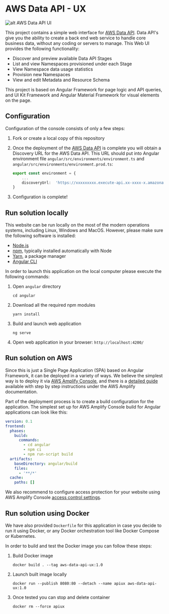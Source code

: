 # AWS Data API - UX

![alt AWS Data API UI](https://raw.githubusercontent.com/awslabs/aws-data-api-ux/master/preview.png)

This project contains a simple web interface for [AWS Data API](https://github.com/awslabs/aws-data-api). Data API's give you the ability to create a back end web service to handle core business data, without any coding or servers to manage. This Web UI provides the following functionality:

 - Discover and preview available Data API Stages
 - List and view Namespaces provisioned under each Stage
 - View Namespace data usage statistics
 - Provision new Namespaces
 - View and edit Metadata and Resource Schema

This project is based on Angular Framework for page logic and API queries, and UI Kit Framework and Angular Material Framework for visual elements on the page.

## Configuration

Configuration of the console consists of only a few steps:

 1. Fork or create a local copy of this repository
 
 2. Once the deployment of the [AWS Data API](https://github.com/awslabs/aws-data-api) is complete you will obtain a Discovery URL for the AWS Data API. This URL should put into Angular environment file `angular/src/environments/environment.ts` and `angular/src/environments/environment.prod.ts`:

    ``` typescript
    export const environment = {
    	...
    	discoveryUrl:  'https://xxxxxxxxx.execute-api.xx-xxxx-x.amazonaws.com/xxxx/data-apis'
    }
    ``` 
 3. Configuration is complete!

## Run solution locally

This website can be run locally on the most of the modern operations systems, including Linux, Windows and MacOS. However, please make sure the following software is installed:

 - [Node.js](https://nodejs.org/en/)
 - [npm](https://www.npmjs.com/), typically installed automatically with Node
 - [Yarn](https://yarnpkg.com/), a package manager
 - [Angular CLI](https://cli.angular.io/)

In order to launch this application on the local computer please execute the following commands:

 1. Open `angular` directory

    ``` shell
    cd angular
    ```

 2. Download all the required npm modules

    ``` shell
    yarn install
    ```

 3. Build and launch web application

    ``` shell
    ng serve
    ```

 4. Open web application in your browser: `http://localhost:4200/`


## Run solution on AWS

Since this is just a Single Page Application (SPA) based on Angular Framework, it can be deployed in a variety of ways. We believe the simplest way is to deploy it via [AWS Amplify Console](https://aws.amazon.com/amplify/console/), and there is a [detailed guide](https://docs.aws.amazon.com/amplify/latest/userguide/getting-started.html) available with step by step instructions under the AWS Amplify documentation.

Part of the deployment process is to create a build configuration for the application. The simplest set up for AWS Amplify Console build for Angular applications can look like this:

``` yaml
version: 0.1
frontend:
  phases:
    build:
      commands:
        - cd angular
        - npm ci
        - npm run-script build
  artifacts:
    baseDirectory: angular/build
    files:
      - '**/*'
  cache:
    paths: []
```

We also recommend to configure access protection for your website using AWS Amplify Console [access control settings](https://docs.aws.amazon.com/amplify/latest/userguide/access-control.html).

## Run solution using Docker

We have also provided `Dockerfile` for this application in case you decide to run it using Docker, or any Docker orchestration tool like Docker Compose or Kubernetes.

In order to build and test the Docker image you can follow these steps:

 1. Build Docker image

    ``` shell
    docker build . --tag aws-data-api-ux:1.0
    ```

 2. Launch built image locally
    
    ``` shell
    docker run --publish 8080:80 --detach --name apiux aws-data-api-ux:1.0
    ```

 3. Once tested you can stop and delete container

    ``` shell
    docker rm --force apiux
    ```